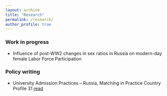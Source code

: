 ```yaml
---
layout: archive
title: "Research"
permalink: /research/
author_profile: true
---
```


### Work in progress

 * Influence of post-WW2 changes in sex ratios in Russia on modern-day female Labor Force Participation

### Policy writing

 * University Admission Practices – Russia, Matching in Practice Country Profile 31 <a href="https://www.matching-in-practice.eu/university-admission-practices-russia/"> read </a>
